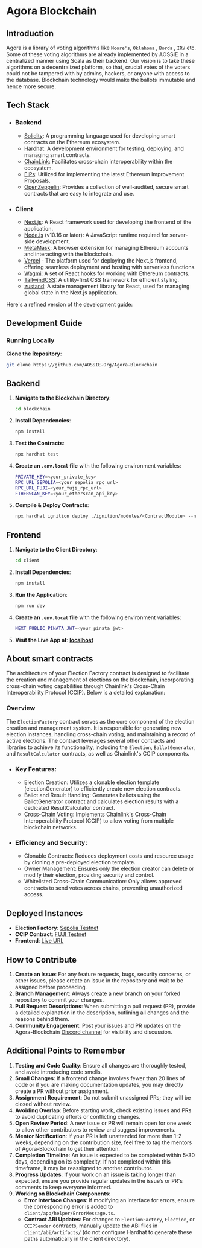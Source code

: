 # Agora Blockchain

## Introduction

Agora is a library of voting algorithms like `Moore's`, `Oklahoma` , `Borda` , `IRV` etc. Some of these voting algorithms are already implemented by AOSSIE in a centralized manner using Scala as their backend. Our vision is to take these algorithms on a decentralized platform, so that, crucial votes of the voters could not be tampered with by admins, hackers, or anyone with access to the database. Blockchain technology would make the ballots immutable and hence more secure.

## Tech Stack 

- ### Backend

  - [Solidity](https://docs.soliditylang.org/en/v0.8.24/): A programming language used for developing smart contracts on the Ethereum ecosystem.
  - [Hardhat](https://hardhat.org/): A development environment for testing, deploying, and managing smart contracts.
  - [ChainLink](https://docs.chain.link/ccip): Facilitates cross-chain interoperability within the ecosystem.
  - [EIPs](https://eips.ethereum.org/): Utilized for implementing the latest Ethereum Improvement Proposals.
  - [OpenZeppelin](https://www.openzeppelin.com/): Provides a collection of well-audited, secure smart contracts that are easy to integrate and use.

- ### Client

  - [Next.js](https://nextjs.org/): A React framework used for developing the frontend of the application.
  - [Node.js](https://nodejs.org/en/) (v10.16 or later): A JavaScript runtime required for server-side development.
  - [MetaMask](https://metamask.io): A browser extension for managing Ethereum accounts and interacting with the blockchain.
  - [Vercel](https://vercel.com/) - The platform used for deploying the Next.js frontend, offering seamless deployment and hosting with serverless functions.
  - [Wagmi](https://wagmi.sh/): A set of React hooks for working with Ethereum contracts.
  - [TailwindCSS](https://tailwindcss.com/): A utility-first CSS framework for efficient styling.
  - [zustand](https://zustand.docs.pmnd.rs/getting-started/introduction): A state management library for React, used for managing global state in the Next.js application.

Here's a refined version of the development guide:

## Development Guide

### Running Locally

**Clone the Repository**:

```bash
git clone https://github.com/AOSSIE-Org/Agora-Blockchain
```

## Backend

1. **Navigate to the Blockchain Directory**:

   ```bash
   cd blockchain
   ```

2. **Install Dependencies**:

   ```bash
   npm install
   ```

3. **Test the Contracts**:

   ```bash
   npx hardhat test
   ```

4. **Create an `.env.local` file** with the following environment variables:

   ```bash
   PRIVATE_KEY=<your_private_key>
   RPC_URL_SEPOLIA=<your_sepolia_rpc_url>
   RPC_URL_FUJI=<your_fuji_rpc_url>
   ETHERSCAN_KEY=<your_etherscan_api_key>
   ```

5. **Compile & Deploy Contracts**:
   ```bash
   npx hardhat ignition deploy ./ignition/modules/<ContractModule> --network <Network> --verify
   ```

## Frontend

1. **Navigate to the Client Directory**:

   ```bash
   cd client
   ```

2. **Install Dependencies**:

   ```bash
   npm install
   ```

3. **Run the Application**:

   ```bash
   npm run dev
   ```

4. **Create an `.env.local` file** with the following environment variables:

   ```bash
   NEXT_PUBLIC_PINATA_JWT=<your_pinata_jwt>
   ```

5. **Visit the Live App at**:
   **[localhost](http://localhost:3000/)**

## About smart contracts

The architecture of your Election Factory contract is designed to facilitate the creation and management of elections on the blockchain, incorporating cross-chain voting capabilities through Chainlink's Cross-Chain Interoperability Protocol (CCIP). Below is a detailed explanation:

### Overview

The `ElectionFactory` contract serves as the core component of the election creation and management system. It is responsible for generating new election instances, handling cross-chain voting, and maintaining a record of active elections. The contract leverages several other contracts and libraries to achieve its functionality, including the `Election`, `BallotGenerator`, and `ResultCalculator` contracts, as well as Chainlink's CCIP components.

- ### Key Features:

  - Election Creation: Utilizes a clonable election template (electionGenerator) to efficiently create new election contracts.
  - Ballot and Result Handling: Generates ballots using the BallotGenerator contract and calculates election results with a dedicated ResultCalculator contract.
  - Cross-Chain Voting: Implements Chainlink's Cross-Chain Interoperability Protocol (CCIP) to allow voting from multiple blockchain networks.

- ### Efficiency and Security:

  - Clonable Contracts: Reduces deployment costs and resource usage by cloning a pre-deployed election template.
  - Owner Management: Ensures only the election creator can delete or modify their election, providing security and control.
  - Whitelisted Cross-Chain Communication: Only allows approved contracts to send votes across chains, preventing unauthorized access.

## Deployed Instances

- **Election Factory**: [Sepolia Testnet](https://sepolia.etherscan.io/address/0x64c720eBD5227bba57a5E8282893e71087cCcBb8#code)
- **CCIP Contract**: [FUJI Testnet](https://testnet.snowtrace.io//address/0xf267f0603672E791779E52B153BD9A39C9928767#code)
- **Frontend**: [Live URL](https://agora-blockchain.vercel.app/)

## How to Contribute

1. **Create an Issue**: For any feature requests, bugs, security concerns, or other issues, please create an issue in the repository and wait to be assigned before proceeding.
2. **Branch Management**: Always create a new branch on your forked repository to commit your changes.
3. **Pull Request Descriptions**: When submitting a pull request (PR), provide a detailed explanation in the description, outlining all changes and the reasons behind them.
4. **Community Engagement**: Post your issues and PR updates on the Agora-Blockchain [Discord channel](https://discord.gg/HrJ6eKJ28a) for visibility and discussion.

## Additional Points to Remember

1. **Testing and Code Quality**: Ensure all changes are thoroughly tested, and avoid introducing code smells.
2. **Small Changes**: If a frontend change involves fewer than 20 lines of code or if you are making documentation updates, you may directly create a PR without prior assignment.
3. **Assignment Requirement**: Do not submit unassigned PRs; they will be closed without review.
4. **Avoiding Overlap**: Before starting work, check existing issues and PRs to avoid duplicating efforts or conflicting changes.
5. **Open Review Period**: A new issue or PR will remain open for one week to allow other contributors to review and suggest improvements.
6. **Mentor Notification**: If your PR is left unattended for more than 1-2 weeks, depending on the contribution size, feel free to tag the mentors of Agora-Blockchain to get their attention.
7. **Completion Timeline**: An issue is expected to be completed within 5-30 days, depending on its complexity. If not completed within this timeframe, it may be reassigned to another contributor.
8. **Progress Updates**: If your work on an issue is taking longer than expected, ensure you provide regular updates in the issue’s or PR's comments to keep everyone informed.
9. **Working on Blockchain Components**:
   - **Error Interface Changes**: If modifying an interface for errors, ensure the corresponding error is added to `client/app/helper/ErrorMessage.ts`.
   - **Contract ABI Updates**: For changes to `ElectionFactory`, `Election`, or `CCIPSender` contracts, manually update the ABI files in `client/abi/artifacts/` (do not configure Hardhat to generate these paths automatically in the client directory).
